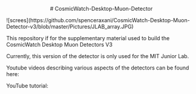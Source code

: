 <p align="center">
# CosmicWatch-Desktop-Muon-Detector
</p>
![screes](https://github.com/spenceraxani/CosmicWatch-Desktop-Muon-Detector-v3/blob/master/Pictures/JLAB_array.JPG)

This repository if for the supplementary material used to build the CosmicWatch Desktop Muon Detectors V3

Currently, this version of the detector is only used for the MIT Junior Lab. 

Youtube videos describing various aspects of the detectors can be found here:

YouTube tutorial:
